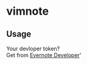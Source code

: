 # vimnote

## Usage
Your devloper token?  
Get from [Evernote Developer](https://www.evernote.com/api/DeveloperToken.action)'
